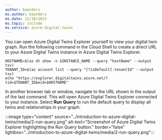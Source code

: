 ```yaml
---
author: baanders
ms.author: baanders
ms.date: 11/10/2023
ms.topic: include
ms.service: azure-digital-twins
---
```


You can open Azure Digital Twins Explorer yourself to view your digital twin graph. Run the following command in the Cloud Shell to create a direct URL to your Azure Digital Twins instance in Azure Digital Twins Explorer.

```azurecli
HOSTNAME=$(az dt show -n $INSTANCE_NAME --query "hostName" --output tsv)
TENANT_ID=$(az account list --query "[?isDefault].tenantId" --output tsv)
echo "https://explorer.digitaltwins.azure.net/?tid=$TENANT_ID&eid=$HOSTNAME"
```

In another browser tab or window, navigate to the URL shown in the output of the last command. This will open Azure Digital Twins Explorer connected to your instance. Select **Run Query** to run the default query to display all twins and relationships in your graph.

:::image type="content" source="../introduction-to-azure-digital-twins/media/2-run-query.png" alt-text="Screenshot of Azure Digital Twins Explorer highlighting the Run Query button." border="false" lightbox="../introduction-to-azure-digital-twins/media/2-run-query.png":::